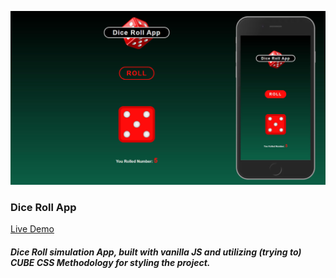 ![Image](https://raw.githubusercontent.com/SinisaVukmirovic/Dice-Roll-App/master/dice-roll-app.jpg)

### Dice Roll App

[Live Demo](https://sinisavukmirovic.github.io/Dice-Roll-App/ "Dice Roll App")

##### Dice Roll simulation App, built with vanilla JS and utilizing (trying to) CUBE CSS Methodology for styling the project.